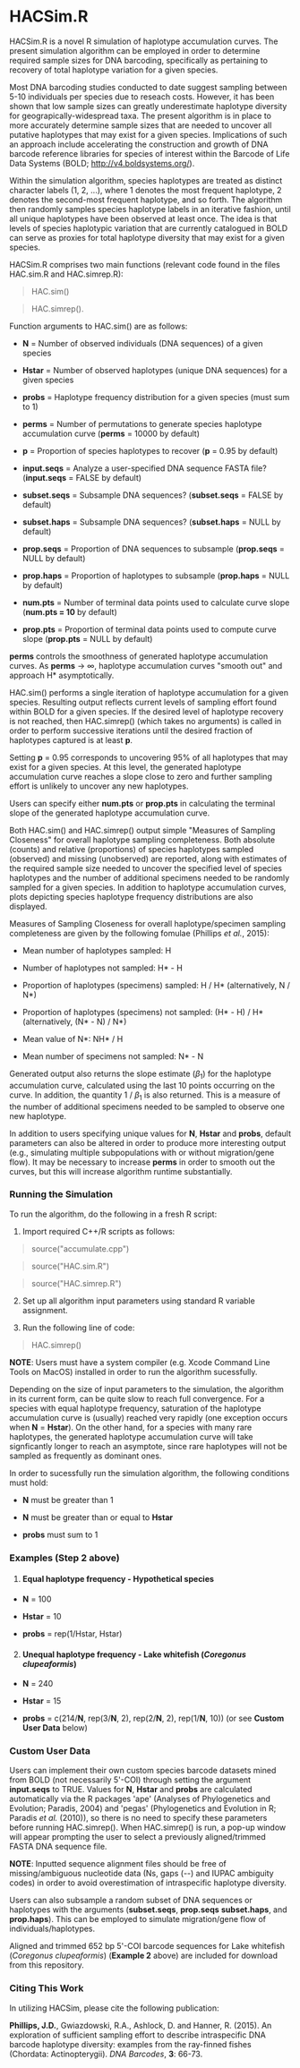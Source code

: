 # HACSim.R #

HACSim.R is a novel R simulation of haplotype accumulation curves. The present simulation algorithm can be employed in order to determine required sample sizes for DNA barcoding, specifically as pertaining to recovery of total haplotype variation for a given species.

Most DNA barcoding studies conducted to date suggest sampling between 5-10 individuals per species due to reseach costs. However, it has been shown that low sample sizes can greatly underestimate haplotype diversity for geograpically-widespread taxa. The present algorithm is in place to more accurately determine sample sizes that are needed to uncover all putative haplotypes that may exist for a given species. Implications of such an approach include accelerating the construction and growth of DNA barcode reference libraries for species of interest within the Barcode of Life Data Systems (BOLD; http://v4.boldsystems.org/).

Within the simulation algorithm, species haplotypes are treated as distinct character labels (1, 2, ...), where 1 denotes the most frequent haplotype, 2 denotes the second-most frequent haplotype, and so forth. The algorithm then randomly samples species haplotype labels in an iterative fashion, until all unique haplotypes have been observed at least once. The idea is that levels of species haplotypic variation that are currently catalogued in BOLD can serve as proxies for total haplotype diversity that may exist for a given species.

HACSim.R comprises two main functions (relevant code found in the files HAC.sim.R and HAC.simrep.R):

> HAC.sim()

> HAC.simrep().

Function arguments to HAC.sim() are as follows:

* **N** = Number of observed individuals (DNA sequences) of a given species 

* **Hstar** = Number of observed haplotypes (unique DNA sequences) for a given species

* **probs** = Haplotype frequency distribution for a given species (must sum to 1)

* **perms** = Number of permutations to generate species haplotype accumulation curve (**perms** = 10000 by default)

* **p** = Proportion of species haplotypes to recover (**p** = 0.95 by default)

* **input.seqs** = Analyze a user-specified DNA sequence FASTA file?
(**input.seqs** = FALSE by default)

* **subset.seqs** = Subsample DNA sequences? (**subset.seqs** = FALSE by default)

* **subset.haps** = Subsample DNA sequences? (**subset.haps** =  NULL by default)

* **prop.seqs** = Proportion of DNA sequences to subsample (**prop.seqs** = NULL by default)

* **prop.haps** = Proportion of haplotypes to subsample (**prop.haps** = NULL by default)

* **num.pts** = Number of terminal data points used to calculate curve slope (**num.pts = 10** by default)

* **prop.pts** = Proportion of terminal data points used to compute curve slope (**prop.pts** = NULL by default)

**perms** controls the smoothness of generated haplotype accumulation curves. As **perms** &rarr; &infin;, haplotype accumulation curves "smooth out" and approach H* asymptotically.

HAC.sim() performs a single iteration of haplotype accumulation for a given species. Resulting output reflects current levels of sampling effort found within BOLD for a given species. If the desired level of haplotype recovery is not reached, then HAC.simrep() (which takes no arguments) is called in order to perform successive iterations until the desired fraction of haplotypes captured is at least **p**.

Setting **p** = 0.95 corresponds to uncovering 95% of all haplotypes that may exist for a given species. At this level, the generated haplotype accumulation curve reaches a slope close to zero and further sampling effort is unlikely to uncover any new haplotypes. 

Users can specify either **num.pts** or **prop.pts** in calculating the terminal slope of the generated haplotype accumulation curve.

Both HAC.sim() and HAC.simrep() output simple "Measures of Sampling Closeness" for overall haplotype sampling completeness. Both absolute (counts) and relative (proportions) of species haplotypes sampled (observed) and missing (unobserved) are reported, along with estimates of the required sample size needed to uncover the specified level of species haplotypes and the number of additional specimens needed to be randomly sampled for a given species. In addition to haplotype accumulation curves, plots depicting species haplotype frequency distributions are also displayed. 

Measures of Sampling Closeness for overall haplotype/specimen sampling completeness are given by the following fomulae (Phillips *et al.*, 2015):

* Mean number of haplotypes sampled: H

* Number of haplotypes not sampled: H* - H

* Proportion of haplotypes (specimens) sampled: H / H* (alternatively, N / N*)

* Proportion of haplotypes (specimens) not sampled: (H* - H) / H* (alternatively, (N* - N) / N*)

* Mean value of N*: NH* / H

* Mean number of specimens not sampled: N* - N

Generated output also returns the slope estimate (*&beta;*<sub>1</sub>) for the haplotype accumulation curve, calculated using the last 10 points occurring on the curve. In addition, the quantity 1 / *&beta;*<sub>1</sub> is also returned. This is a measure of the number of additional specimens needed to be sampled to observe one new haplotype.

In addition to users specifying unique values for **N**, **Hstar** and **probs**, default parameters can also be altered in order to produce more interesting output (e.g., simulating multiple subpopulations with or without migration/gene flow). It may be necessary to increase **perms** in order to smooth out the curves, but this will increase algorithm runtime substantially. 

### Running the Simulation ###

To run the algorithm, do the following in a fresh R script:

1. Import required C++/R scripts as follows:

> source("accumulate.cpp")

> source("HAC.sim.R")

> source("HAC.simrep.R")

2. Set up all algorithm input parameters using standard R variable assignment. 

3. Run the following line of code:

> HAC.simrep()

**NOTE**: Users must have a system compiler (e.g. Xcode Command Line Tools on MacOS) installed in order to run the algorithm sucessfully.  

Depending on the size of input parameters to the simulation, the algorithm in its current form, can be quite slow to reach full convergence. For a species with equal haplotype frequency, saturation of the haplotype accumulation curve is (usually) reached very rapidly (one exception occurs when **N** = **Hstar**). On the other hand, for a species with many rare haplotypes, the generated haplotype accumulation curve will take signficantly longer to reach an asymptote, since rare haplotypes will not be sampled as frequently as dominant ones.

In order to sucessfully run the simulation algorithm, the following conditions must hold:

* **N** must be greater than 1

* **N** must be greater than or equal to **Hstar**

* **probs** must sum to 1

### Examples (Step 2 above) ###

1. #### Equal haplotype frequency - Hypothetical species ####

* **N** = 100

* **Hstar** = 10

* **probs** = rep(1/Hstar, Hstar)

2. #### Unequal haplotype frequency - Lake whitefish (*Coregonus clupeaformis*) ####

* **N** = 240
 
* **Hstar** = 15 
 
* **probs** = c(214/**N**, rep(3/**N**, 2), rep(2/**N**, 2), rep(1/**N**, 10)) (or see **Custom User Data** below)


### Custom User Data ###

Users can implement their own custom species barcode datasets mined from BOLD (not necessarily 5'-COI) through setting the argument **input.seqs** to TRUE. Values for **N**, **Hstar** and **probs** are calculated automatically via the R packages 'ape' (Analyses of Phylogenetics and Evolution; Paradis, 2004) and 'pegas' (Phylogenetics and Evolution in R; Paradis *et al.* (2010)), so there is no need to specify these parameters before running HAC.simrep(). When HAC.simrep() is run, a pop-up window will appear prompting the user to select a previously aligned/trimmed FASTA DNA sequence file.

**NOTE**: Inputted sequence alignment files should be free of missing/ambiguous nucleotide data (Ns, gaps (--) and IUPAC ambiguity codes) in order to avoid overestimation of intraspecific haplotype diversity. 

Users can also subsample a random subset of DNA sequences or haplotypes with the arguments (**subset.seqs**, **prop.seqs** **subset.haps**, and **prop.haps**). This can be employed to simulate migration/gene flow of individuals/haplotypes. 

Aligned and trimmed 652 bp 5'-COI barcode sequences for Lake whitefish (*Coregonus clupeaformis*) (**Example 2** above) are included for download from this repository.

### Citing This Work ###

In utilizing HACSim, please cite the following publication:

**Phillips, J.D.**, Gwiazdowski, R.A., Ashlock, D. and Hanner, R. (2015). An exploration of sufficient sampling effort to describe intraspecific DNA barcode haplotype diversity: examples from the ray-finned fishes (Chordata: Actinopterygii). *DNA Barcodes*, **3**: 66-73. 

